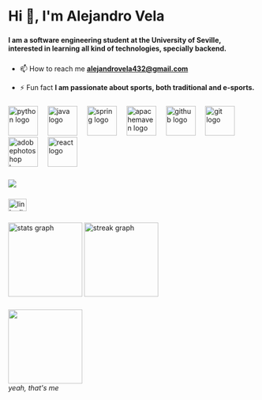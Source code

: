 <h1 align="left">Hi 👋, I'm Alejandro Vela</h1>

###

<h4 align="left">I am a software engineering student at the University of Seville, interested in learning all kind of technologies, specially backend.</h4>

###

- 📫 How to reach me **alejandrovela432@gmail.com**

- ⚡ Fun fact **I am passionate about sports, both traditional and e-sports.**

###

<div align="left">
  <img src="https://skillicons.dev/icons?i=py" height="60" alt="python logo"  />
  <img width="12" />
  <img src="https://skillicons.dev/icons?i=java" height="60" alt="java logo"  />
  <img width="12" />
  <img src="https://skillicons.dev/icons?i=spring" height="60" alt="spring logo"  />
  <img width="12" />
  <img src="https://skillicons.dev/icons?i=maven" height="60" alt="apachemaven logo"  />
  <img width="12" />
  <img src="https://skillicons.dev/icons?i=github" height="60" alt="github logo"  />
  <img width="12" />
  <img src="https://skillicons.dev/icons?i=git" height="60" alt="git logo"  />
  <img width="12" />
  <img src="https://skillicons.dev/icons?i=ps" height="60" alt="adobephotoshop logo"  />
  <img width="12" />
  <img src="https://skillicons.dev/icons?i=react" height="60" alt="react logo"  />
</div>

###

<div align="left">
  <img src="https://visitor-badge.laobi.icu/badge?page_id=alevelmol.alevelmol&right_color=purple"  />
</div>

###

<div align="left">
  <a href="https://www.linkedin.com/in/alejandro-vela-1901252a5/" target="_blank">
    <img src="https://raw.githubusercontent.com/maurodesouza/profile-readme-generator/master/src/assets/icons/social/linkedin/default.svg" width="37" height="25" alt="linkedin logo"  />
  </a>
</div>

###

<div align="left">
  <img src="https://github-readme-stats.vercel.app/api?username=alevelmol&hide_title=false&hide_rank=false&show_icons=true&include_all_commits=true&count_private=true&disable_animations=false&theme=midnight-purple&locale=en&hide_border=false&order=1" height="150" alt="stats graph"  />
  <img src="https://streak-stats.demolab.com?user=alevelmol&locale=en&mode=daily&theme=midnight-purple&hide_border=false&border_radius=5&date_format=j%20M%5B%20Y%5D&order=3" height="150" alt="streak graph"  />
</div>

###

<div align="left">
  <img height="150" src="https://media.tenor.com/YUzRkMOL-3EAAAAM/programming-computer-frog.gif"  />
</div>
<em>yeah, that's me</em>

###
